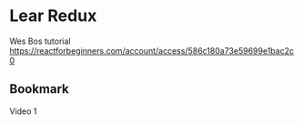 # Lear Redux
Wes Bos tutorial
https://reactforbeginners.com/account/access/586c180a73e59699e1bac2c0



## Bookmark
Video 1